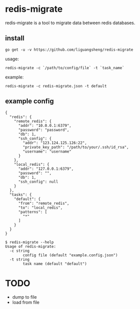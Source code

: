 # redis-migrate
redis-migrate is a tool to migrate data between redis databases.

## install
```
go get -u -v https://github.com/liguangsheng/redis-migrate
```

usage:
```
redis-migrate -c `/path/to/config/file` -t `task_name`
```

example:
```
redis-migrate -c redis-migrate.json -t default
```

## example config
```
{
  "redis": {
    "remote_redis": {
      "addr": "10.0.0.1:6379",
      "password": "password",
      "db": 1,
      "ssh_config": {
        "addr": "123.124.125.126:22",
        "private_key_path": "/path/to/your/.ssh/id_rsa",
        "username": "username"
      }
    },
    "local_redis": {
      "addr": "127.0.0.1:6379",
      "password": "",
      "db": 1,
      "ssh_config": null
    }
  },
  "tasks": {
    "default": {
      "from": "remote_redis",
      "to": "local_redis",
      "patterns": [
        "*"
      ]
    }
  }
}
```


```
$ redis-migrate --help
Usage of redis-migrate:
  -c string
    	config file (default "example.config.json")
  -t string
    	task name (default "default")
```

# TODO

- dump to file
- load from file